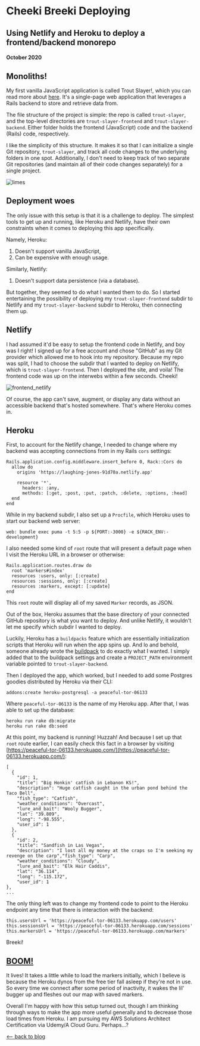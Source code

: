 # Cheeki Breeki Deploying
## Using Netlify and Heroku to deploy a frontend/backend monorepo
#### October 2020

## Monoliths!

My first vanilla JavaScript application is called Trout Slayer!, which you can read more about [here](./flatiron/slaying-trout-with-json.html). It's a single-page web application that leverages a Rails backend to store and retrieve data from.

The file structure of the project is simple: the repo is called `trout-slayer`, and the top-level directories are `trout-slayer-frontend` and `trout-slayer-backend`. Either folder holds the frontend (JavaScript) code and the backend (Rails) code, respectively.

I like the simplicity of this structure. It makes it so that I can initialize a single Git repository, `trout-slayer`, and track all code changes to the underlying folders in one spot. Additionally, I don't need to keep track of two separate Git repositories (and maintain all of their code changes separately) for a single project.

![limes](../images/cheeki_breeki_deploying/limes.jpg)

## Deployment woes

The only issue with this setup is that it is a challenge to deploy. The simplest tools to get up and running, like Heroku and Netlify, have their own constraints when it comes to deploying this app specifically.

Namely, Heroku:
1. Doesn't support vanilla JavaScript,
2. Can be expensive with enough usage.

Similarly, Netlify:
1. Doesn't support data persistence (via a database).

But together, they seemed to do what I wanted them to do. So I started entertaining the possibility of deploying my `trout-slayer-frontend` subdir to Netlify and my `trout-slayer-backend` subdir to Heroku, then connecting them up.

## Netlify
I had assumed it'd be easy to setup the frontend code in Netlify, and boy was I right! I signed up for a free account and chose "GitHub" as my Git provider which allowed me to hook into my repository. Because my repo was split, I had to choose the subdir that I wanted to deploy on Netlify, which is `trout-slayer-frontend`. Then I deployed the site, and voila! The frontend code was up on the interwebs within a few seconds. Cheeki!

![frontend_netlify](../images/cheeki_breeki_deploying/frontend_netlify.png)

Of course, the app can't save, augment, or display any data without an accessible backend that's hosted somewhere. That's where Heroku comes in.

## Heroku
First, to account for the Netlify change, I needed to change where my backend was accepting connections from in my Rails `cors` settings:
```
Rails.application.config.middleware.insert_before 0, Rack::Cors do
  allow do
    origins 'https://laughing-jones-91d70a.netlify.app'

    resource '*',
      headers: :any,
      methods: [:get, :post, :put, :patch, :delete, :options, :head]
  end
end
```

While in my backend subdir, I also set up a `Procfile`, which Heroku uses to start our backend web server:
```
web: bundle exec puma -t 5:5 -p ${PORT:-3000} -e ${RACK_ENV:-development}
```

I also needed some kind of `root` route that will present a default page when I visit the Heroku URL in a browser or otherwise:
```
Rails.application.routes.draw do
  root 'markers#index'
  resources :users, only: [:create]
  resources :sessions, only: [:create]
  resources :markers, except: [:update]
end
```

This `root` route will display all of my saved `Marker` records, as JSON.

Out of the box, Heroku assumes that the base directory of your connected GitHub repository is what you want to deploy. And unlike Netlify, it wouldn't let me specify which subdir I wanted to deploy.

Luckily, Heroku has a `buildpacks` feature which are essentially initialization scripts that Heroku will run when the app spins up. And lo and behold, someone already wrote the [buildpack](https://github.com/timanovsky/subdir-heroku-buildpack) to do exactly what I wanted. I simply added that to the buildpack settings and create a `PROJECT_PATH` environment variable pointed to `trout-slayer-backend`.

Then I deployed the app, which worked, but I needed to add some Postgres goodies distributed by Heroku via their CLI:
```
addons:create heroku-postgresql -a peaceful-tor-06133
```

Where `peaceful-tor-06133` is the name of my Heroku app. After that, I was able to set up the database:
```
heroku run rake db:migrate
heroku run rake db:seed
```

At this point, my backend is running! Huzzah! And because I set up that `root` route earlier, I can easily check this fact in a browser by visiting [https://peaceful-tor-06133.herokuapp.com/](https://peaceful-tor-06133.herokuapp.com/):
```
[
  {
    "id": 1,
    "title": "Big Honkin' catfish in Lebanon KS!",
    "description": "Huge catfish caught in the urban pond behind the Taco Bell",
    "fish_type": "Catfish",
    "weather_conditions": "Overcast",
    "lure_and_bait": "Wooly Bugger",
    "lat": "39.809",
    "long": "-98.555",
    "user_id": 1
  },
  {
    "id": 2,
    "title": "Sandfish in Las Vegas",
    "description": "I lost all my money at the craps so I'm seeking my revenge on the carp","fish_type": "Carp",
    "weather_conditions": "Cloudy",
    "lure_and_bait": "Elk Hair Caddis",
    "lat": "36.114",
    "long": "-115.172",
    "user_id": 1
},
...
```

The only thing left was to change my frontend code to point to the Heroku endpoint any time that there is interaction with the backend:
```
this.usersUrl = 'https://peaceful-tor-06133.herokuapp.com/users'
this.sessionsUrl = 'https://peaceful-tor-06133.herokuapp.com/sessions'
this.markersUrl = 'https://peaceful-tor-06133.herokuapp.com/markers'
```

Breeki!

## [BOOM!](https://laughing-jones-91d70a.netlify.app/)
It lives! It takes a little while to load the markers initially, which I believe is because the Heroku dynos from the free tier fall asleep if they're not in use. So every time we connect after some period of inactivity, it wakes the lil' bugger up and fleshes out our map with saved markers.

Overall I'm happy with how this setup turned out, though I am thinking through ways to make the app more useful generally and to decrease those load times from Heroku. I am pursuing my AWS Solutions Architect Certification via Udemy/A Cloud Guru. Perhaps...?

[⟵   back to blog](./blog-home.html)
